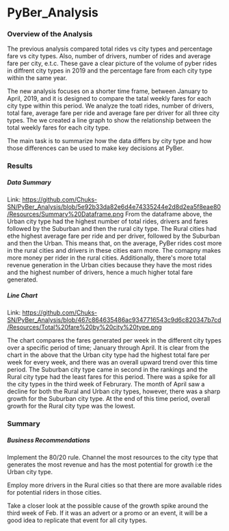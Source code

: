 # PyBer_Analysis

### Overview of the Analysis
The previous analysis compared total rides vs city types and percentage fare vs city types. Also, number of drivers, number of rides and average fare per city, e.t.c. These gave a clear picture of the volume of pyber rides in diffrent city types in 2019 and the percentage fare from each city type within the same year. 

The new analysis focuses on a shorter time frame, between January to April, 2019, and it is designed to compare the tatal weekly fares for each city type within this period. We analyze the toatl rides, number of drivers, total fare, average fare per ride and average fare per driver for all three city types. The we created a line graph to show the relationship between the total weekly fares for each city type. 

The main task is to summarize how the data differs by city type and how those differences can be used to make key decisions at PyBer. 

### Results

##### Data Summary 
Link: https://github.com/Chuks-SN/PyBer_Analysis/blob/5e92b33da82e6d4e74335244e2d8d2ea5f8eae80/Resources/Summary%20Dataframe.png
From the dataframe above, the Urban city type had the highest number of total rides, drivers and fares followed by the Suburban and then the rural city type. The Rural cities had ethe highest average fare per ride and per driver, followed by the Suburban and then the Urban. This means that, on the average, PyBer rides cost more in the rural cities and drivers in these cities earn more. The comapny makes more money per rider in the rural cities. Additionally, there's more total revenue generation in the Urban cities because they have the most rides and the highest number of drivers, hence a much higher total fare generated. 

##### Line Chart
Link: https://github.com/Chuks-SN/PyBer_Analysis/blob/467c864635486ac9347716543c9d6c820347b7cd/Resources/Total%20fare%20by%20city%20type.png

The chart compares the fares generated per week in the different city types over a specific period of time; January through April. It is clear from the chart in the above that the Urban city type had the highest total fare per week for every week, and there was an overall upward trend over this time period. The Suburban city type came in second in the rankings and the Rural city type had the least fares for this period. There was a spike for all the city types in the third week of Februrary. The month of April saw a decline for both the Rural and Urban city types, however, there was a sharp growth for the Suburban city type. At the end of this time period, overall growth for the Rural city type was the lowest. 

### Summary
##### Business Recommendations 
Implement the 80/20 rule. Channel the most resources to the city type that generates the most revenue and has the most potential for growth i:e the Urban city type. 

Employ more drivers in the Rural cities so that there are more available rides for potential riders in those cities. 

Take a closer look at the possible cause of the growth spike around the third week of Feb. If it was an advert or a promo or an event, it will be a good idea to replicate that event for all city types. 
